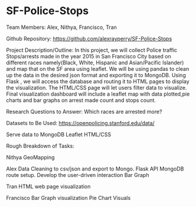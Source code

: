  # SF-Police-Stops

Team Members:  Alex, Nithya, Francisco, Tran

Github Repository: https://github.com/alexrayperry/SF-Police-Stops

Project Description/Outline: In this project, we will collect Police traffic Stops/arrests made in the year 2015 in San Francisco City based on different races namely(Black, White, Hispanic and Asian/Pacific Islander) and map that on the SF area using leaflet. We will be using pandas to clean up the data in the desired json format and exporting it to MongoDB. Using Flask , we will access the database and routing it to HTML pages to display the visualization. The HTML/CSS page will let users filter data to visualize.  Final visualization dashboard will include a leaflet map with data plotted,pie charts and bar graphs on arrest made count and stops count. 

Research Questions to Answer: 
Which races are arrested more?


Datasets to Be Used: 
https://openpolicing.stanford.edu/data/

Serve data to MongoDB
Leaflet
HTML/CSS


Rough Breakdown of Tasks:

Nithya
GeoMapping


Alex
Data Cleaning to csv/json and export to Mongo.
Flask API MongoDB route setup.
Develop the user-driven interaction
Bar Graph


Tran
HTML web page visualization 

Francisco
Bar Graph visualization
Pie Chart Visuals
